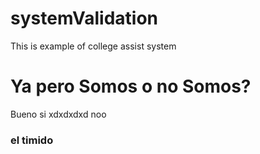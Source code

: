 # systemValidation
This is example of college assist system

# Ya pero Somos o no Somos?
Bueno si xdxdxdxd
noo
### el timido 


